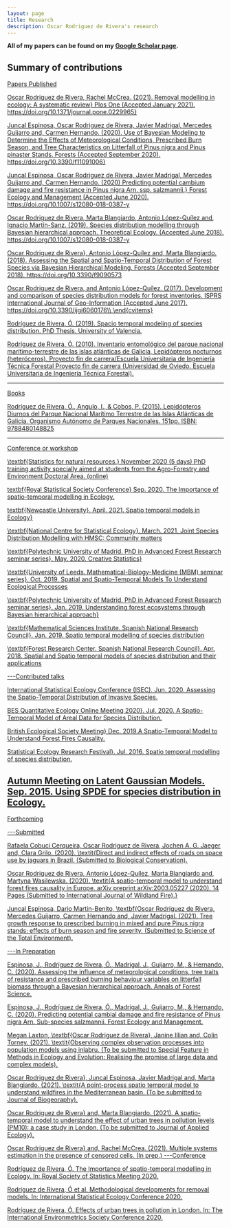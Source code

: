```yaml
---
layout: page
title: Research
description: Oscar Rodriguez de Rivera's research
---
```


<b>All of my papers can be found on my [Google Scholar page](https://scholar.google.com/citations?user=kttZf6oAAAAJ&hl=en). </b>


## Summary of contributions

<u>Papers Published

Oscar Rodriguez de Rivera, Rachel McCrea. (2021). Removal modelling in ecology: A systematic review} Plos One (Accepted January 2021). https://doi.org/10.1371/journal.pone.0229965}

Juncal Espinosa, Oscar Rodriguez de Rivera, Javier Madrigal, Mercedes Guijarro and, Carmen Hernando. (2020). Use of Bayesian Modeling to Determine the Effects of Meteorological Conditions, Prescribed Burn Season, and Tree Characteristics on Litterfall of Pinus nigra and Pinus pinaster Stands. Forests (Accepted September 2020). https://doi.org/10.3390/f11091006}

Juncal Espinosa, Oscar Rodriguez de Rivera, Javier Madrigal, Mercedes Guijarro and, Carmen Hernando. (2020) Predicting potential cambium damage and fire resistance in Pinus nigra Arn. ssp. salzmannii.} Forest Ecology and Management (Accepted June 2020). https://doi.org/10.1007/s12080-018-0387-y

Oscar Rodriguez de Rivera, Marta Blangiardo, Antonio López-Quílez and, Ignacio Martín-Sanz. (2019). Species distribution modelling through Bayesian hierarchical approach. Theoretical Ecology. (Accepted June 2018). https://doi.org/10.1007/s12080-018-0387-y

Oscar Rodriguez de Rivera}, Antonio López-Quílez and, Marta Blangiardo. (2018). Assessing the Spatial and Spatio-Temporal Distribution of Forest Species via Bayesian Hierarchical Modeling. Forests (Accepted September 2018).  https://doi.org/10.3390/f9090573

Oscar Rodriguez de Rivera, and Antonio López-Quílez. (2017). Development and comparison of species distribution models for forest inventories. ISPRS International Journal of Geo-Information (Accepted June 2017).  https://doi.org/10.3390/ijgi6060176\\
      \end{cvitems}

Rodríguez de Rivera, Ó. (2019). Spacio temporal modeling of species distribution. PhD Thesis. University of Valencia.

Rodríguez de Rivera, Ó. (2010). Inventario entomológico del parque nacional marítimo-terrestre de las islas atlánticas de Galicia, Lepidópteros nocturnos (heteróceros). Proyecto fin de carrera/Escuela Universitaria de Ingeniería Técnica Forestal Proyecto fin de carrera (Universidad de Oviedo. Escuela Universitaria de Ingeniería Técnica Forestal).

---
<u>Books

Rodríguez de Rivera, Ó., Angulo, I., & Cobos, P. (2015). Lepidópteros Diurnos del Parque Nacional Marítimo Terrestre de las Islas Atlánticas de Galicia. Organismo Autónomo de Parques Nacionales. 151pp. ISBN: 9788480148825

---
<u>Conference or workshop
  
\textbf{Statistics for natural resources.} November 2020 (5 days)
        PhD training activity specially aimed at students from the Agro-Forestry and Environment Doctoral Area. (online)

textbf{Royal Statistical Society Conference} Sep. 2020. The Importance of spatio-temporal modelling in Ecology.

textbf{Newcastle University}. April. 2021. Spatio temporal models in Ecology}

\textbf{National Centre for Statistical Ecology}. March. 2021. Joint Species Distribution Modelling with HMSC: Community matters

\textbf{Polytechnic University of Madrid. PhD in Advanced Forest Research seminar series}. May. 2020. Creative Statistics}
  
\textbf{University of Leeds. Mathematical-Biology-Medicine (MBM) seminar series}. Oct. 2019. Spatial and Spatio-Temporal Models To Understand Ecological Processes
  
\textbf{Polytechnic University of Madrid. PhD in Advanced Forest Research seminar series}. Jan. 2019. Understanding forest ecosystems through Bayesian hierarchical approach}

\textbf{Mathematical Sciences Institute. Spanish National Research Council}. Jan. 2019. Spatio temporal modelling of species distribution
  
\textbf{Forest Research Center. Spanish National Research Council}. Apr. 2018. Spatial and Spatio temporal models of species distribution and their applications


---<u>Contributed talks  

International Statistical Ecology Conference (ISEC). Jun. 2020. Assessing the Spatio-Temporal Distribution of Invasive Species.

BES Quantitative Ecology Online Meeting 2020}. Jul. 2020. A Spatio-Temporal Model of Areal Data for Species Distribution.

British Ecological Society Meeting} Dec. 2019.A Spatio-Temporal Model to Understand Forest Fires Causality.

Statistical Ecology Research Festival}. Jul. 2016. Spatio temporal modelling of species distribution.

Autumn Meeting on Latent Gaussian Models. Sep. 2015. Using SPDE for species distribution in Ecology.
---

<u>Forthcoming
  
---<u>Submitted

Rafaela Cobuci Cerqueira, Oscar Rodriguez de Rivera, Jochen A. G. Jaeger and, Clara Grilo. (2020). \textit{Direct and indirect effects of roads on space use by jaguars in Brazil. (Submitted to Biological Conservation).

Oscar Rodriguez de Rivera, Antonio López-Quílez, Marta Blangiardo and, Martyna Wasilewska. (2020). \textit{A spatio-temporal model to understand forest fires causality in Europe. arXiv preprint  arXiv:2003.05227 (2020). 14 Pages (Submitted to International Journal of Wildland Fire).}

Juncal Espinosa, Dario Martin-Benito, \textbf{Oscar Rodriguez de Rivera, Mercedes Guijarro, Carmen Hernando and, Javier Madrigal. (2021). Tree growth response to prescribed burning in mixed and pure Pinus nigra stands: effects of burn season and fire severity. (Submitted to Science of the Total Environment).
  
---<u>In Preparation
    
Espinosa, J., Rodríguez de Rivera, Ó., Madrigal, J., Guijarro, M., & Hernando, C. (2020). Assessing the influence of meteorological conditions, tree traits of resistance and prescribed burning behaviour variables on litterfall biomass through a Bayesian hierarchical approach. Annals of Forest Science.

Espinosa, J., Rodríguez de Rivera, Ó., Madrigal, J., Guijarro, M., & Hernando, C. (2020). Predicting potential cambial damage and fire resistance of Pinus nigra Arn. Sub-species salzmannii. Forest Ecology and Management. 

Megan Laxton, \textbf{Oscar Rodriguez de Rivera}, Janine Illian and, Colin Torney. (2021). \textit{Observing complex observation processes into population models using inlabru. (To be submitted to Special Feature in Methods in Ecology and Evolution: Realising the promise of large data and complex models).

Oscar Rodriguez de Rivera}, Juncal Espinosa, Javier Madrigal and, Marta Blangiardo. (2021). \textit{A point-process spatio temporal model to understand wildfires in the Mediterranean basin. (To be submitted to Journal of Biogeoraphy).

Oscar Rodriguez de Rivera} and, Marta Blangiardo. (2021). A spatio-temporal model to understand the effect of urban trees in pollution levels (PM10): a case study in London. (To be submitted to Journal of Applied Ecology).

 Oscar Rodriguez de Rivera} and, Rachel McCrea. (2021). Multiple systems estimation in the presence of censored cells. (In prep.)
---<u>Conference
    
Rodríguez de Rivera, Ó. The Importance of spatio-temporal modelling in Ecology. In: Royal Society of Statistics Meeting 2020.

Rodríguez de Rivera, Ó et al. Methodological developments for removal models. In: International Statistical Ecology Conference 2020.

Rodríguez de Rivera, Ó. Effects of urban trees in pollution in London. In: The International Environmetrics Society Conference 2020.

<!-- Note: this is how to write a comment in HTML. Everything in here won't show up on your webpage.-->

<!--
To increase the size of the title, use fewer # in front of the paper title.
To decrease the size of the title, use more #.
To remove the italics, remove the * before and after the description
To remove the underline from the title, remove the <u> tags (<u> and </u>)
-->
